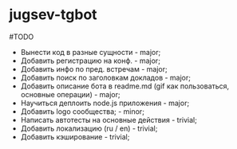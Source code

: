 # jugsev-tgbot

#TODO
- Вынести код в разные сущности - major;
- Добавить регистрацию на конф. - major;
- Добавить инфо по пред. встречам - major;
- Добавить поиск по заголовкам докладов - major;
- Добавить описание бота в readme.md (gif как пользоваться, основные операции) - major;
- Научиться деплоить node.js приложения - major;
- Добавить logo сообщества; - minor;
- Написать автотесты на основные действия - trivial;
- Добавить локализацию (ru / en) - trivial;
- Добавить кэширование - trivial;
